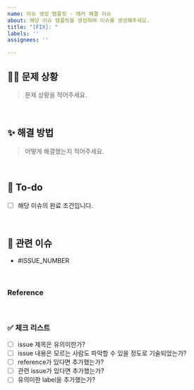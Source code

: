 ```yaml
---
name: 이슈 생성 템플릿 - 에러 해결 이슈
about: 해당 이슈 템플릿을 생성하여 이슈를 생성해주세요.
title: "[FIX]: "
labels: ''
assignees: ''

---
```


## 🤷‍♀ 문제 상황
> 문제 상황을 적어주세요.

<br>

## ✨ 해결 방법
> 어떻게 해결했는지 적어주세요.

<br>

## 📝 To-do
- [ ] 해당 이슈의 완료 조건입니다.

<br>

## 🤝 관련 이슈
- #ISSUE_NUMBER

<br>

### Reference

<br>

### ✅ 체크 리스트
- [ ] issue 제목은 유의미한가?
- [ ] issue 내용은 모르는 사람도 파악할 수 있을 정도로 기술되었는가?
- [ ] reference가 있다면 추가했는가?
- [ ] 관련 issue가 있다면 추가했는가?
- [ ] 유의미한 label을 추가했는가?
